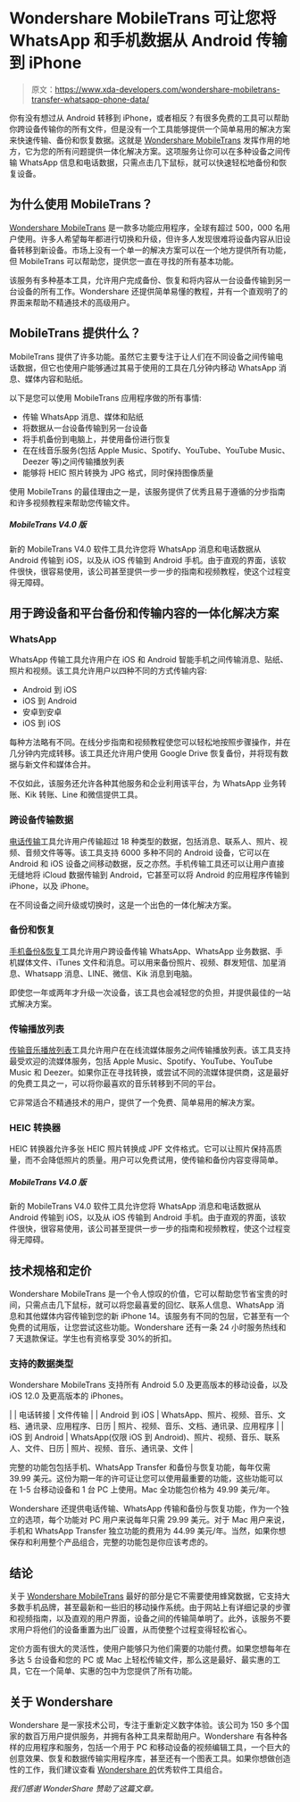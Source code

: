 # Wondershare MobileTrans 可让您将 WhatsApp 和手机数据从 Android 传输到 iPhone

> 原文：<https://www.xda-developers.com/wondershare-mobiletrans-transfer-whatsapp-phone-data/>

你有没有想过从 Android 转移到 iPhone，或者相反？有很多免费的工具可以帮助你跨设备传输你的所有文件，但是没有一个工具能够提供一个简单易用的解决方案来快速传输、备份和恢复数据。这就是 [Wondershare MobileTrans](https://www.anrdoezrs.net/links/100122946/type/dlg/sid/UUxdaUeUpU1000354/https://mobiletrans.wondershare.com/?utm_source=other_media_sites&utm_medium=referral&utm_campaign=20221109mtoyjl01&utm_term=xda) 发挥作用的地方，它为您的所有问题提供一体化解决方案。这项服务让你可以在多种设备之间传输 WhatsApp 信息和电话数据，只需点击几下鼠标，就可以快速轻松地备份和恢复设备。

## 为什么使用 MobileTrans？

[Wondershare MobileTrans](https://www.anrdoezrs.net/links/100122946/type/dlg/sid/UUxdaUeUpU1000354/https://mobiletrans.wondershare.com/?utm_source=other_media_sites&utm_medium=referral&utm_campaign=20221109mtoyjl01&utm_term=xda) 是一款多功能应用程序，全球有超过 500，000 名用户使用。许多人希望每年都进行切换和升级，但许多人发现很难将设备内容从旧设备转移到新设备。市场上没有一个单一的解决方案可以在一个地方提供所有功能，但 MobileTrans 可以帮助您，提供您一直在寻找的所有基本功能。

该服务有多种基本工具，允许用户完成备份、恢复和将内容从一台设备传输到另一台设备的所有工作。Wondershare 还提供简单易懂的教程，并有一个直观明了的界面来帮助不精通技术的高级用户。

## MobileTrans 提供什么？

MobileTrans 提供了许多功能。虽然它主要专注于让人们在不同设备之间传输电话数据，但它也使用户能够通过其易于使用的工具在几分钟内移动 WhatsApp 消息、媒体内容和贴纸。

以下是您可以使用 MobileTrans 应用程序做的所有事情:

*   传输 WhatsApp 消息、媒体和贴纸
*   将数据从一台设备传输到另一台设备
*   将手机备份到电脑上，并使用备份进行恢复
*   在在线音乐服务(包括 Apple Music、Spotify、YouTube、YouTube Music、Deezer 等)之间传输播放列表
*   能够将 HEIC 照片转换为 JPG 格式，同时保持图像质量

使用 MobileTrans 的最佳理由之一是，该服务提供了优秀且易于遵循的分步指南和许多视频教程来帮助您传输文件。

##### MobileTrans V4.0 版

新的 MobileTrans V4.0 软件工具允许您将 WhatsApp 消息和电话数据从 Android 传输到 iOS，以及从 iOS 传输到 Android 手机。由于直观的界面，该软件很快，很容易使用，该公司甚至提供一步一步的指南和视频教程，使这个过程变得无障碍。

## 用于跨设备和平台备份和传输内容的一体化解决方案

### WhatsApp

WhatsApp 传输工具允许用户在 iOS 和 Android 智能手机之间传输消息、贴纸、照片和视频。该工具允许用户以四种不同的方式传输内容:

*   Android 到 iOS
*   iOS 到 Android
*   安卓到安卓
*   iOS 到 iOS

每种方法略有不同。在线分步指南和视频教程使您可以轻松地按照步骤操作，并在几分钟内完成转移。该工具还允许用户使用 Google Drive 恢复备份，并将现有数据与新文件和媒体合并。

不仅如此，该服务还允许各种其他服务和企业利用该平台，为 WhatsApp 业务转账、Kik 转账、Line 和微信提供工具。

### 跨设备传输数据

[电话传输](https://www.anrdoezrs.net/links/100122946/type/dlg/sid/UUxdaUeUpU1000354/https://mobiletrans.wondershare.com/phone-to-phone-transfer.html)工具允许用户传输超过 18 种类型的数据，包括消息、联系人、照片、视频、音频文件等等。该工具支持 6000 多种不同的 Android 设备，它可以在 Android 和 iOS 设备之间移动数据，反之亦然。手机传输工具还可以让用户直接无缝地将 iCloud 数据传输到 Android，它甚至可以将 Android 的应用程序传输到 iPhone，以及 iPhone。

在不同设备之间升级或切换时，这是一个出色的一体化解决方案。

### 备份和恢复

[手机备份&恢复](https://www.anrdoezrs.net/links/100122946/type/dlg/sid/UUxdaUeUpU1000354/https://mobiletrans.wondershare.com/phone-backup-and-restore.html)工具允许用户跨设备传输 WhatsApp、WhatsApp 业务数据、手机媒体文件、iTunes 文件和消息。可以用来备份照片、视频、群发短信、加星消息、Whatsapp 消息、LINE、微信、Kik 消息到电脑。

即使您一年或两年才升级一次设备，该工具也会减轻您的负担，并提供最佳的一站式解决方案。

### 传输播放列表

[传输音乐播放列表](https://www.anrdoezrs.net/links/100122946/type/dlg/sid/UUxdaUeUpU1000354/https://mobiletrans.wondershare.com/playlist-transfer.html)工具允许用户在在线流媒体服务之间传输播放列表。该工具支持最受欢迎的流媒体服务，包括 Apple Music、Spotify、YouTube、YouTube Music 和 Deezer。如果你正在寻找转换，或尝试不同的流媒体提供商，这是最好的免费工具之一，可以将你最喜欢的音乐转移到不同的平台。

它非常适合不精通技术的用户，提供了一个免费、简单易用的解决方案。

### HEIC 转换器

HEIC 转换器允许多张 HEIC 照片转换成 JPF 文件格式。它可以让照片保持高质量，而不会降低照片的质量。用户可以免费试用，使传输和备份内容变得简单。

##### MobileTrans V4.0 版

新的 MobileTrans V4.0 软件工具允许您将 WhatsApp 消息和电话数据从 Android 传输到 iOS，以及从 iOS 传输到 Android 手机。由于直观的界面，该软件很快，很容易使用，该公司甚至提供一步一步的指南和视频教程，使这个过程变得无障碍。

## 技术规格和定价

Wondershare MobileTrans 是一个令人惊叹的价值，它可以帮助您节省宝贵的时间，只需点击几下鼠标，就可以将您最喜爱的回忆、联系人信息、WhatsApp 消息和其他媒体内容传输到您的新 iPhone 14。该服务有不同的包层，它甚至有一个免费的试用版，让您尝试这些功能。Wondershare 还有一条 24 小时服务热线和 7 天退款保证。学生也有资格享受 30%的折扣。

### 支持的数据类型

Wondershare MobileTrans 支持所有 Android 5.0 及更高版本的移动设备，以及 iOS 12.0 及更高版本的 iPhones。

|  | 电话转接 | 文件传输 |
| Android 到 iOS | WhatsApp、照片、视频、音乐、文档、通讯录、应用程序、日历 | 照片、视频、音乐、文档、通讯录、应用程序 |
| iOS 到 Android | WhatsApp(仅限 iOS 到 Android)、照片、视频、音乐、联系人、文件、日历 | 照片、视频、音乐、通讯录、文件 |

完整的功能包包括手机、WhatsApp Transfer 和备份与恢复功能，每年仅需 39.99 美元。这份为期一年的许可证让您可以使用最重要的功能，这些功能可以在 1-5 台移动设备和 1 台 PC 上使用。Mac 全功能包价格为 49.99 美元/年。

Wondershare 还提供电话传输、WhatsApp 传输和备份与恢复功能，作为一个独立的选项，每个功能对 PC 用户来说每年只需 29.99 美元。对于 Mac 用户来说，手机和 WhatsApp Transfer 独立功能的费用为 44.99 美元/年。当然，如果你想保存和利用整个产品组合，完整的功能包是你应该考虑的。

## 结论

关于 [Wondershare MobileTrans](https://www.anrdoezrs.net/links/100122946/type/dlg/sid/UUxdaUeUpU1000354/https://mobiletrans.wondershare.com/?utm_source=other_media_sites&utm_medium=referral&utm_campaign=20221109mtoyjl01&utm_term=xda) 最好的部分是它不需要使用蜂窝数据，它支持大多数手机品牌，甚至最新和一些旧的移动操作系统。由于网站上有详细记录的步骤和视频指南，以及直观的用户界面，设备之间的传输简单明了。此外，该服务不要求用户将他们的设备重置为出厂设置，从而使整个过程变得轻松省心。

定价方面有很大的灵活性，使用户能够只为他们需要的功能付费。如果您想每年在多达 5 台设备和您的 PC 或 Mac 上轻松传输文件，那么这是最好、最实惠的工具，它在一个简单、实惠的包中为您提供了所有功能。

## 关于 Wondershare

Wondershare 是一家技术公司，专注于重新定义数字体验。该公司为 150 多个国家的数百万用户提供服务，并拥有各种工具来帮助用户。Wondershare 有各种各样的应用程序和服务，包括一个用于 PC 和移动设备的视频编辑工具，一个巨大的创意效果、恢复和数据传输实用程序库，甚至还有一个图表工具。如果你想做创造性的工作，我们建议查看 [Wondershare 的](https://www.anrdoezrs.net/links/100122946/type/dlg/sid/UUxdaUeUpU1000354/https://www.wondershare.com/)优秀软件工具组合。

*我们感谢 WonderShare 赞助了这篇文章。*